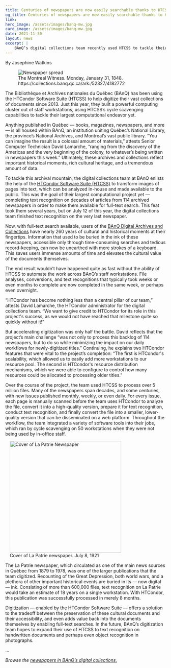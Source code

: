 ```yaml
---
title: Centuries of newspapers are now easily searchable thanks to HTCSS 
og_title: Centuries of newspapers are now easily searchable thanks to HTCSS
link: 
hero_image: /assets/images/banq-mw.jpg
card_image: /assets/images/banq-mw.jpg
date: 2021-11-30
layout: news
excerpt: |
    BAnQ’s digital collections team recently used HTCSS to tackle their largest computational endeavor yet –– completing text recognition on all newspapers in their digital archives.
---
```



By Josephine Watkins

<figure>
  <img class="img-fluid" src="{{ '/assets/images/banq-mw.jpg' | relative_url }}" alt="Newspaper spread"/>
  <figcaption class="figure-caption">The Montreal Witness. Monday, January 31, 1848. https://collections.banq.qc.ca/ark:/52327/4182772 <br/></figcaption>
</figure>  


The Bibliothèque et Archives nationales du Québec (BAnQ) has been using the HTCondor Software Suite (HTCSS) to help digitize their vast collections of documents 
since 2013. Just this year, they built a powerful computing cluster out of staff workstations, using HTCSS’s cycle scavenging capabilities to tackle their largest 
computational endeavor yet.

Anything published in Québec –– books, magazines, newspapers, and more –– is all housed within BAnQ, an institution uniting Québec’s National Library, the 
province’s National Archives, and Montreal’s vast public library. “You can imagine the result is a colossal amount of materials,” attests Senior Computer 
Technician David Lamarche, “ranging from the discovery of the Americas and the very beginning of the colony, to whatever’s being written in newspapers this week.” 
Ultimately, these archives and collections reflect important historical moments, rich cultural heritage, and a tremendous amount of data.

To tackle this archival mountain, the digital collections team at BAnQ enlists the help of the [HTCondor Software Suite (HTCSS)](https://research.cs.wisc.edu/htcondor/) 
to transform images of pages into text, which can be analyzed in-house and made available to the public. This was the goal of their largest computational project yet –– 
completing text recognition on decades of articles from 114 archived newspapers in order to make them available for full-text search. This feat took them several years, 
but on July 12 of this year, the digital collections team finished text recognition on the very last newspaper.

Now, with full-text search available, users of the [BAnQ Digital Archives and Collections](https://numerique.banq.qc.ca/) have nearly 260 years of cultural and 
historical moments at their fingertips. Information that used to be buried in the ink of these newspapers, accessible only through time-consuming searches and 
tedious record-keeping, can now be unearthed with mere strokes of a keyboard. This saves users immense amounts of time and elevates the cultural value of the 
documents themselves.

The end result wouldn’t have happened quite as fast without the ability of HTCSS to automate the work across BAnQ’s staff workstations. File analyses, conversions, 
and text recognitions that typically took weeks or even months to complete are now completed in the same week, or perhaps even overnight. 

“HTCondor has become nothing less than a central pillar of our team,” attests David Lamarche, the HTCondor administrator for the digital collections team. 
“We want to give credit to HTCondor for its role in this project's success, as we would not have reached that milestone quite so quickly without it!”

But accelerating digitization was only half the battle. David reflects that the project’s main challenge “was not only to process this backlog of 114 newspapers, 
but to do so while minimizing the impact on our daily workflows for newly-digitized titles.” Continuing, he explains two HTCondor features that were vital to the 
project’s completion: “The first is HTCondor's scalability, which allowed us to easily add more workstations to our resource pool. The second is HTCondor's 
resource distribution mechanisms, which we were able to configure to control how many resources could be allocated to processing older titles.”

Over the course of the project, the team used HTCSS to process over 5 million files. Many of the newspapers span decades, and some centuries, with new issues 
published monthly, weekly, or even daily. For every issue, each page is manually scanned before the team uses HTCondor to analyze the file, convert it into a 
high-quality version, prepare it for text recognition, conduct text recognition, and finally convert the file into a smaller, lower-quality version that can be 
disseminated on a web platform. Throughout the workflow, the team integrated a variety of software tools into their jobs, which ran by cycle scavenging on 50 
workstations when they were not being used by in-office staff.

<figure class="figure float-end" style="margin-left: 1em">
  <img src="{{site.baseurl}}/assets/images/banq-patrie.jpg" class="figure-img img-fluid rounded" alt="Cover of La Patrie Newspaper" width="350px">
  <figcaption class="figure-caption">Cover of La Patrie newspaper. July 8, 1921<br/></figcaption>
</figure>

The La Patrie newspaper, which circulated as one of the main news sources in Québec from 1879 to 1978, was one of the larger publications that the team digitized. 
Recounting of the Great Depression, both world wars, and a plethora of other important historical events are buried in its –– now digital –– ink. Consisting of 
more than 600,000 files, text recognition on La Patrie would take an estimate of 18 years on a single workstation. With HTCondor, this publication was successfully 
processed in merely 8 months.

Digitization –– enabled by the HTCondor Software Suite –– offers a solution to the tradeoff between the preservation of these cultural documents and their 
accessibility, and even adds value back into the documents themselves by enabling full-text searches. In the future, BAnQ’s digitization team hopes to expand their 
use of HTCSS to text recognition on handwritten documents and perhaps even object recognition in photographs.

... 

*Browse the [newspapers in BAnQ’s digital collections.](https://numerique.banq.qc.ca/rechercheExterne/encoded/Kg==/false/D/asc/W3sibm9tIjoiY29ycHVzIiwidmFsZXVyIjoiUGF0cmltb2luZSUyMHF1w6liw6ljb2lzIn0seyJub20iOiJ0eXBlX2RvY19mIiwidmFsZXVyIjoiUmV2dWVzJTIwZXQlMjBqb3VybmF1eCJ9LHsibm9tIjoiYXZlY190ZXh0ZV9pbnRlZ3JhbCIsInZhbGV1ciI6Im5vbiJ9LHsibm9tIjoiZ2VucmVfZiIsInZhbGV1ciI6IkpvdXJuYXV4In1d/Liste%20de%20r%C3%A9sultats/true/false/)*
